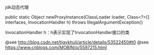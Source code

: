 jdk动态代理


public static Object newProxyInstance(ClassLoader loader,
                                          Class<?>[] interfaces,
                                          InvocationHandler h)
        throws IllegalArgumentException{}
    
    
InvocationHandler h：h表示实现了InvocationHandler接口的类




@see http://blog.csdn.net/tjgykhulj/article/details/53522450#t0
@see https://www.cnblogs.com/MOBIN/p/5597215.html